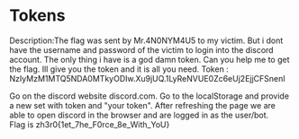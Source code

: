 # Tokens
Description:The flag was sent by Mr.4N0NYM4U5 to my victim. But i dont have the username and password of the victim to login into the discord account. The only thing i have is a god damn token. Can you help me to get the flag. Ill give you the token and it is all you need. Token : NzIyMzM1MTQ5NDA0MTkyODIw.Xu9jUQ.1LyReNVUE0Zc6eUj2EjjCFSnenI

Go on the discord website discord.com. Go to the localStorage and provide a new set with token and "your token". After refreshing the page we are able to open discord in the browser and are logged in as the user/bot.  
Flag is zh3r0{1et_7he_F0rce_8e_With_YoU}

